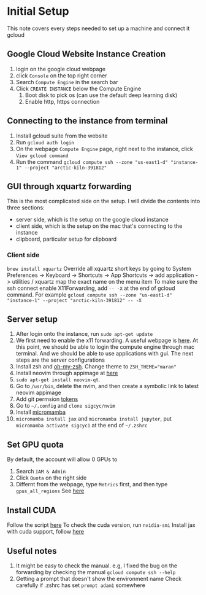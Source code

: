 # Initial Setup 

This note covers every steps needed to set up a machine and connect it gcloud


## Google Cloud Website Instance Creation
1. login on the google cloud webpage 
2. click `Console` on the top right corner
3. Search `Compute Engine` in the search bar
4. Click `CREATE INSTANCE` below the Compute Engine
    1. Boot disk to pick os (can use the default deep learning disk)
    2. Enable http, https connection 


## Connecting to the instance from terminal
1. Install gcloud suite from the website
2. Run `gcloud auth login`
3. On the webpage `Compute Engine` page, right next to the instance, click
`View gcloud command`
4. Run the command `gcloud compute ssh --zone "us-east1-d" "instance-1" --project "arctic-kiln-391812"`

## GUI through xquartz forwarding
This is the most complicated side on the setup. I will divide the contents into three sections: 
- server side, which is the setup on the google cloud instance
- client side, which is the setup on the mac that's connecting to the instance
- clipboard, particular setup for clipboard


### Client side
`brew install xquartz`
Override all xquartz short keys by going to System Preferences -> Keyboard -> Shortcuts -> App Shortcuts -> add application -> utilities / xquartz map the exact name on the menu item
To make sure the ssh connect enable X11Forwarding, add `-- -X` at the end of gcloud command. For example
`gcloud compute ssh --zone "us-east1-d" "instance-1" --project "arctic-kiln-391812" -- -X`

## Server setup 
1. After login onto the instance, run `sudo apt-get update`
1. We first need to enable the x11 forwarding. A useful webpage is [here](https://myshittycode.com/2022/02/23/gcp-accessing-gui-based-software-in-gce-from-mac-using-x11).   At this point, we should be able to login the compute engine through mac terminal. And we should be able to use applications with gui. The next steps are the server configurations 
2. Install zsh and [oh-my-zsh](https://ohmyz.sh). Change theme to `ZSH_THEME="maran"` 
3. Install neovim through appimage at [here](https://github.com/neovim/neovim/wiki/Installing-Neovim)
3. `sudo apt-get install neovim-qt`.
4. Go to `/usr/bin`, delete the nvim, and then create a symbolic link to latest neovim appimage
5. Add git permsion [tokens](https://docs.github.com/en/authentication/connecting-to-github-with-ssh/generating-a-new-ssh-key-and-adding-it-to-the-ssh-agent)
4. Go to `~/.config` and `clone sigcyc/nvim`
5. Install [micromamba](https://mamba.readthedocs.io/en/latest/micromamba-installation.html#umamba-install)
6. `micromamba install jax` and `micromamba install jupyter`, put `micromamba activate sigcyc1` at the end of `~/.zshrc`

## Set GPU quota
By default, the account will allow 0 GPUs to 
1. Search `IAM & Admin`
2. Click `Quota` on the right side
3. Differnt from the webpage, type `Metrics` first, and then type `gpus_all_regions`
See [here](https://www.reddit.com/r/cloudygamer/comments/agzh9w/how_to_fix_google_cloud_gpu_quota_issue/?onetap_auto=true)


## Install CUDA
Follow the script [here](https://cloud.google.com/compute/docs/gpus/install-drivers-gpu)
To check the cuda version, run `nvidia-smi`
Install jax with cuda support, follow [here](https://jax.readthedocs.io/en/latest/installation.html)

## Useful notes
1. It might be easy to check the manual. e.g, I fixed the bug on the forwarding by checking the manual 
`gcloud compute ssh --help`
2. Getting a prompt that doesn't show the environment name
Check carefully if .zshrc has set `prompt adam1` somewhere
